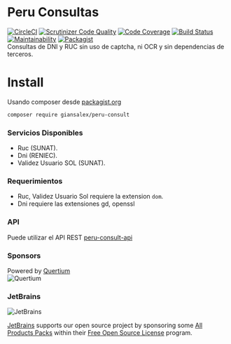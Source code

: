 # Peru Consultas
[![CircleCI](https://circleci.com/gh/giansalex/peru-consult.svg?style=svg)](https://circleci.com/gh/giansalex/peru-consult)
[![Scrutinizer Code Quality](https://scrutinizer-ci.com/g/giansalex/peru-consult/badges/quality-score.png?b=master)](https://scrutinizer-ci.com/g/giansalex/peru-consult/?branch=master)
[![Code Coverage](https://scrutinizer-ci.com/g/giansalex/peru-consult/badges/coverage.png?b=master)](https://scrutinizer-ci.com/g/giansalex/peru-consult/?branch=master)
[![Build Status](https://scrutinizer-ci.com/g/giansalex/peru-consult/badges/build.png?b=master)](https://scrutinizer-ci.com/g/giansalex/peru-consult/build-status/master)
[![Maintainability](https://api.codeclimate.com/v1/badges/c307caea39f1101cbc5d/maintainability)](https://codeclimate.com/github/giansalex/peru-consult/maintainability)
[![Packagist](https://img.shields.io/packagist/v/giansalex/peru-consult.svg?style=flat-square)](https://packagist.org/packages/giansalex/peru-consult)  
Consultas de DNI y RUC sin uso de captcha, ni OCR y sin dependencias de terceros.

# Install
Usando composer desde [packagist.org](https://packagist.org/packages/giansalex/peru-consult)
```bash
composer require giansalex/peru-consult
```

### Servicios Disponibles
- Ruc (SUNAT).
- Dni (RENIEC).
- Validez Usuario SOL (SUNAT).

### Requerimientos
- Ruc, Validez Usuario Sol requiere la extension `dom`.
- Dni requiere las extensiones gd, openssl

### API
Puede utilizar el API REST [peru-consult-api](https://github.com/giansalex/peru-consult-api)  

### Sponsors

Powered by [Quertium](http://quertium.com/)  
![Quertium](https://raw.githubusercontent.com/giansalex/peru-consult/master/docs/img/quertium.png)

### JetBrains

![JetBrains](https://raw.githubusercontent.com/giansalex/peru-consult/master/docs/img/jetbrains.png)

[JetBrains](https://www.jetbrains.com/) supports our open source project by sponsoring some [All Products Packs](https://www.jetbrains.com/products.html) within their [Free Open Source License](https://www.jetbrains.com/buy/opensource/) program.
